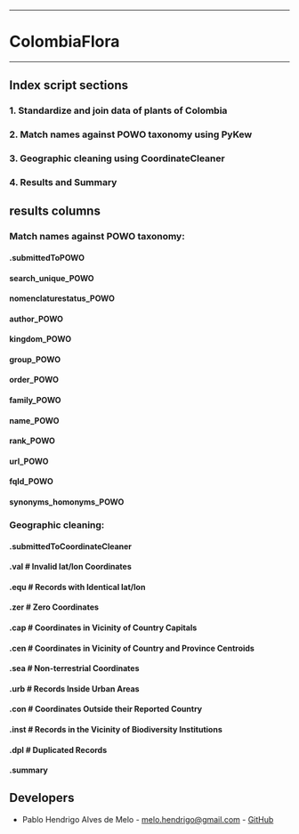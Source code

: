 ***
# ColombiaFlora
***

## Index script sections
### 1. Standardize and join data of plants of Colombia
### 2. Match names against POWO taxonomy using PyKew
### 3. Geographic cleaning using CoordinateCleaner
### 4. Results and Summary

 ## results columns
  ### Match names against POWO taxonomy:
  #### .submittedToPOWO
  #### search_unique_POWO  
  #### nomenclaturestatus_POWO
  #### author_POWO
  #### kingdom_POWO
  #### group_POWO
  #### order_POWO
  #### family_POWO
  #### name_POWO
  #### rank_POWO
  #### url_POWO
  #### fqId_POWO
  #### synonyms_homonyms_POWO
  
  ### Geographic cleaning:
  #### .submittedToCoordinateCleaner
  #### .val  # Invalid lat/lon Coordinates  
  #### .equ  # Records with Identical lat/lon
  #### .zer  # Zero Coordinates 
  #### .cap  # Coordinates in Vicinity of Country Capitals
  #### .cen  # Coordinates in Vicinity of Country and Province Centroids
  #### .sea  # Non-terrestrial Coordinates 
  #### .urb  # Records Inside Urban Areas
  #### .con  # Coordinates Outside their Reported Country
  #### .inst # Records in the Vicinity of Biodiversity Institutions
  #### .dpl  # Duplicated Records
  #### .summary

## Developers
* Pablo Hendrigo Alves de Melo - melo.hendrigo@gmail.com - [GitHub](https://github.com/pablopains)
